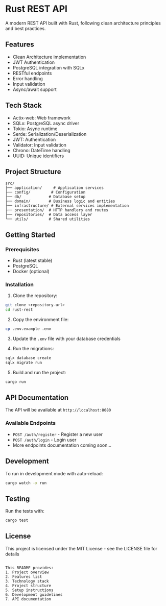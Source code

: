 # Rust REST API

A modern REST API built with Rust, following clean architecture principles and best practices.

## Features

- Clean Architecture implementation
- JWT Authentication
- PostgreSQL integration with SQLx
- RESTful endpoints
- Error handling
- Input validation
- Async/await support

## Tech Stack

- Actix-web: Web framework
- SQLx: PostgreSQL async driver
- Tokio: Async runtime
- Serde: Serialization/Deserialization
- JWT: Authentication
- Validator: Input validation
- Chrono: DateTime handling
- UUID: Unique identifiers

## Project Structure

```plaintext
src/
├── application/     # Application services
├── config/         # Configuration
├── db/            # Database setup
├── domain/        # Business logic and entities
├── infrastructure/ # External services implementation
├── presentation/  # HTTP handlers and routes
├── repositories/  # Data access layer
└── utils/         # Shared utilities
```

## Getting Started

### Prerequisites

- Rust (latest stable)
- PostgreSQL
- Docker (optional)

### Installation

1. Clone the repository:
```bash
git clone <repository-url>
cd rust-rest
```

2. Copy the environment file:
```bash
cp .env.example .env
```

3. Update the `.env` file with your database credentials

4. Run the migrations:
```bash
sqlx database create
sqlx migrate run
```

5. Build and run the project:
```bash
cargo run
```

## API Documentation

The API will be available at `http://localhost:8080`

### Available Endpoints

- `POST /auth/register` - Register a new user
- `POST /auth/login` - Login user
- More endpoints documentation coming soon...

## Development

To run in development mode with auto-reload:

```bash
cargo watch -x run
```

## Testing

Run the tests with:

```bash
cargo test
```

## License

This project is licensed under the MIT License - see the LICENSE file for details
```

This README provides:
1. Project overview
2. Features list
3. Technology stack
4. Project structure
5. Setup instructions
6. Development guidelines
7. API documentation
